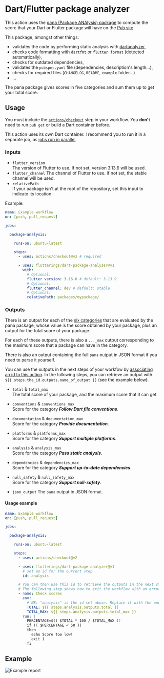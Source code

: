# Dart/Flutter package analyzer

This action uses the [pana (Package ANAlysis) package](https://pub.dev/packages/pana) to compute the score that your Dart or Flutter package will have on the [Pub site](https://pub.dev/help/scoring).

This package, amongst other things:

* validates the code by performing static analysis with [dartanalyzer](https://dart.dev/tools/dartanalyzer),
* checks code formatting with [`dartfmt`](https://dart.dev/tools/dartfmt) or [`flutter format`](https://flutter.dev/docs/development/tools/formatting#automatically-formatting-code-with-the-flutter-command) (detected automatically),
* checks for outdated dependencies,
* validates the `pubspec.yaml` file (dependencies, description's length...),
* checks for required files (`CHANGELOG`, `README`, `example` folder...)
* ...

The pana package gives scores in five categories and sum them up to get your total score.

## Usage

You must include the [`actions/checkout`](https://github.com/actions/checkout) step in your workflow. You **don't** need to run `pub get` or build a Dart container before.

This action uses its own Dart container. I recommend you to run it in a separate job, as [jobs run in parallel](https://help.github.com/en/actions/reference/workflow-syntax-for-github-actions#jobs).

### Inputs

* `flutter_version`  
The version of Flutter to use. If not set, version 3.13.9 will be used.
* `flutter_channel`
The channel of Flutter to use. If not set, the stable channel will be used.
* `relativePath`  
If your package isn't at the root of the repository, set this input to indicate its location.

Example:

```yml
name: Example workflow
on: [push, pull_request]

jobs:

  package-analysis:

    runs-on: ubuntu-latest

    steps:
      - uses: actions/checkout@v2 # required

      - uses: flutterings/dart-package-analyzer@v1
        with:
          # Optional:
          flutter_version: 3.16.0 # default: 3.13.9
          # Optional:
          flutter_channel: dev # default: stable
          # Optional:
          relativePath: packages/mypackage/
```

### Outputs

There is an output for each of the [six categories](https://pub.dev/help/scoring) that are evaluated by the pana package, whose value is the score obtained by your package, plus an output for the total score of your package.

For each of these outputs, there is also a `..._max` output corresponding to the maximum score that a package can have in the category.

There is also an output containing the full `pana` output in JSON format if you need to parse it yourself.

You can use the outputs in the next steps of your workfow by [associating an id to this action](https://help.github.com/en/actions/automating-your-workflow-with-github-actions/workflow-syntax-for-github-actions#jobsjob_idsteps). In the following steps, you can retrieve an output with `${{ steps.the_id.outputs.name_of_output }}` (see the example below).

* `total` & `total_max`  
The total score of your package, and the maximum score that it can get.

* `conventions` & `conventions_max`  
Score for the category __*Follow Dart file conventions*__.

* `documentation` & `documentation_max`  
Score for the category __*Provide documentation*__.

* `platforms` & `platforms_max`  
Score for the category __*Support multiple platforms*__.

* `analysis` & `analysis_max`  
Score for the category __*Pass static analysis*__.

* `dependencies` & `dependencies_max`  
Score for the category __*Support up-to-date dependencies*__.

* `null_safety` & `null_safety_max`  
Score for the category __*Support null-safety*__.

* `json_output`
The `pana` output in JSON format.

#### Usage example

```yml
name: Example workflow
on: [push, pull_request]

jobs:

  package-analysis:

    runs-on: ubuntu-latest

    steps:
      - uses: actions/checkout@v2

      - uses: flutterings/dart-package-analyzer@v1
        # set an id for the current step
        id: analysis

      # You can then use this id to retrieve the outputs in the next steps.
      # The following step shows how to exit the workflow with an error if the total score in percentage is below 50:
      - name: Check scores
        env:
          # NB: "analysis" is the id set above. Replace it with the one you used if different.
          TOTAL: ${{ steps.analysis.outputs.total }}
          TOTAL_MAX: ${{ steps.analysis.outputs.total_max }}
        run: |
          PERCENTAGE=$(( $TOTAL * 100 / $TOTAL_MAX ))
          if (( $PERCENTAGE < 50 ))
          then
            echo Score too low!
            exit 1
          fi
```

## Example

![Example report](example_report.png)
